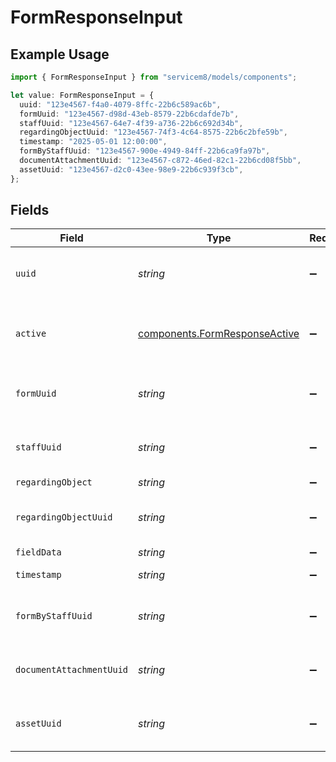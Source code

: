 # FormResponseInput

## Example Usage

```typescript
import { FormResponseInput } from "servicem8/models/components";

let value: FormResponseInput = {
  uuid: "123e4567-f4a0-4079-8ffc-22b6c589ac6b",
  formUuid: "123e4567-d98d-43eb-8579-22b6cdafde7b",
  staffUuid: "123e4567-64e7-4f39-a736-22b6c692d34b",
  regardingObjectUuid: "123e4567-74f3-4c64-8575-22b6c2bfe59b",
  timestamp: "2025-05-01 12:00:00",
  formByStaffUuid: "123e4567-900e-4949-84ff-22b6ca9fa97b",
  documentAttachmentUuid: "123e4567-c872-46ed-82c1-22b6cd08f5bb",
  assetUuid: "123e4567-d2c0-43ee-98e9-22b6c939f3cb",
};
```

## Fields

| Field                                                                          | Type                                                                           | Required                                                                       | Description                                                                    | Example                                                                        |
| ------------------------------------------------------------------------------ | ------------------------------------------------------------------------------ | ------------------------------------------------------------------------------ | ------------------------------------------------------------------------------ | ------------------------------------------------------------------------------ |
| `uuid`                                                                         | *string*                                                                       | :heavy_minus_sign:                                                             | Unique identifier for this record                                              | 123e4567-f4a0-4079-8ffc-22b6c589ac6b                                           |
| `active`                                                                       | [components.FormResponseActive](../../models/components/formresponseactive.md) | :heavy_minus_sign:                                                             | Record active/deleted flag.  Valid values are [0,1]                            |                                                                                |
| `formUuid`                                                                     | *string*                                                                       | :heavy_minus_sign:                                                             | N/A                                                                            | 123e4567-d98d-43eb-8579-22b6cdafde7b                                           |
| `staffUuid`                                                                    | *string*                                                                       | :heavy_minus_sign:                                                             | N/A                                                                            | 123e4567-64e7-4f39-a736-22b6c692d34b                                           |
| `regardingObject`                                                              | *string*                                                                       | :heavy_minus_sign:                                                             | N/A                                                                            |                                                                                |
| `regardingObjectUuid`                                                          | *string*                                                                       | :heavy_minus_sign:                                                             | N/A                                                                            | 123e4567-74f3-4c64-8575-22b6c2bfe59b                                           |
| `fieldData`                                                                    | *string*                                                                       | :heavy_minus_sign:                                                             | N/A                                                                            |                                                                                |
| `timestamp`                                                                    | *string*                                                                       | :heavy_minus_sign:                                                             | N/A                                                                            | 2025-05-01 12:00:00                                                            |
| `formByStaffUuid`                                                              | *string*                                                                       | :heavy_minus_sign:                                                             | N/A                                                                            | 123e4567-900e-4949-84ff-22b6ca9fa97b                                           |
| `documentAttachmentUuid`                                                       | *string*                                                                       | :heavy_minus_sign:                                                             | N/A                                                                            | 123e4567-c872-46ed-82c1-22b6cd08f5bb                                           |
| `assetUuid`                                                                    | *string*                                                                       | :heavy_minus_sign:                                                             | N/A                                                                            | 123e4567-d2c0-43ee-98e9-22b6c939f3cb                                           |
